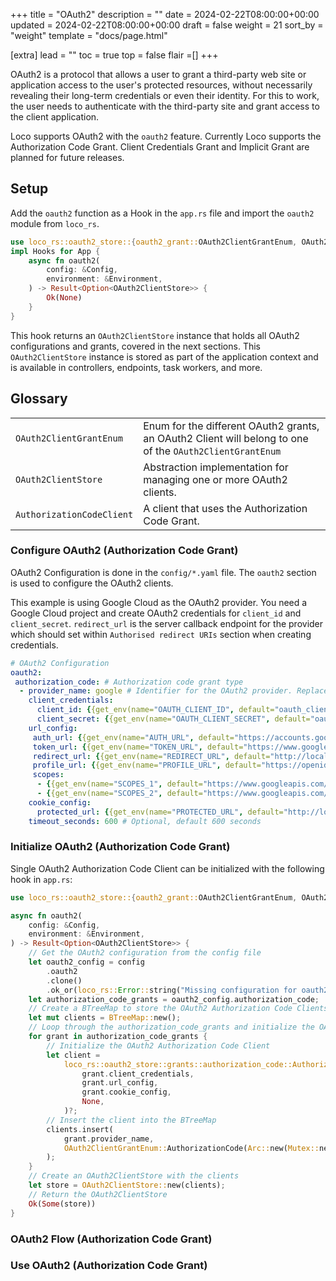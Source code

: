 +++
title = "OAuth2"
description = ""
date = 2024-02-22T08:00:00+00:00
updated = 2024-02-22T08:00:00+00:00
draft = false
weight = 21
sort_by = "weight"
template = "docs/page.html"

[extra]
lead = ""
toc = true
top = false
flair =[]
+++

OAuth2 is a protocol that allows a user to grant a third-party web site or application access to the user's protected resources, without necessarily revealing their long-term credentials or even their identity. For this to work, the user needs to authenticate with the third-party site and grant access to the client application.

Loco supports OAuth2 with the `oauth2` feature. Currently Loco supports the Authorization Code Grant. Client Credentials Grant and Implicit Grant are planned for future releases.

## Setup

Add the `oauth2` function as a Hook in the `app.rs` file and import the `oauth2` module from `loco_rs`.

```rust
use loco_rs::oauth2_store::{oauth2_grant::OAuth2ClientGrantEnum, OAuth2ClientStore};
impl Hooks for App {
    async fn oauth2(
        config: &Config,
        environment: &Environment,
    ) -> Result<Option<OAuth2ClientStore>> {
        Ok(None)
    }
}
```

This hook returns an `OAuth2ClientStore` instance that holds all OAuth2 configurations and grants, covered in the next sections. This `OAuth2ClientStore` instance is stored as part of the application context and is available in controllers, endpoints, task workers, and more.

## Glossary
|                           |                                                                                                          |
|---------------------------|----------------------------------------------------------------------------------------------------------|
| `OAuth2ClientGrantEnum`   | Enum for the different OAuth2 grants, an OAuth2 Client will belong to one of the `OAuth2ClientGrantEnum` |
| `OAuth2ClientStore`       | Abstraction implementation for managing one or more OAuth2 clients.                                      |
| `AuthorizationCodeClient` | A client that uses the Authorization Code Grant.                                                         |

### Configure OAuth2 (Authorization Code Grant)

OAuth2 Configuration is done in the `config/*.yaml` file. The `oauth2` section is used to configure the OAuth2 clients.

This example is using Google Cloud as the OAuth2 provider. You need a Google Cloud project and create OAuth2 credentials for `client_id` and `client_secret`.  `redirect_url` is the server callback endpoint for the provider which should set within `Authorised redirect URIs` section when creating credentials. 

```yaml
# OAuth2 Configuration
oauth2:
 authorization_code: # Authorization code grant type
  - provider_name: google # Identifier for the OAuth2 provider. Replace 'google' with your provider's name if different.
    client_credentials:
      client_id: {{get_env(name="OAUTH_CLIENT_ID", default="oauth_client_id")}} # Replace with your OAuth2 client ID.
      client_secret: {{get_env(name="OAUTH_CLIENT_SECRET", default="oauth_client_secret")}} # Replace with your OAuth2 client secret.
    url_config:
     auth_url: {{get_env(name="AUTH_URL", default="https://accounts.google.com/o/oauth2/auth")}} # authorization endpoint from the provider
     token_url: {{get_env(name="TOKEN_URL", default="https://www.googleapis.com/oauth2/v3/token")}} # token endpoint from the provider for exchanging the authorization code for an access token
     redirect_url: {{get_env(name="REDIRECT_URL", default="http://localhost:3000/oauth2/google/callback")}} # server callback endpoint for the provider
     profile_url: {{get_env(name="PROFILE_URL", default="https://openidconnect.googleapis.com/v1/userinfo")}} # user profile endpoint from the provider for getting user data
     scopes:
      - {{get_env(name="SCOPES_1", default="https://www.googleapis.com/auth/userinfo.email")}} # Scopes for requesting access to user data
      - {{get_env(name="SCOPES_2", default="https://www.googleapis.com/auth/userinfo.profile")}} # Scopes for requesting access to user data
    cookie_config:
      protected_url: {{get_env(name="PROTECTED_URL", default="http://localhost:3000/oauth2/protected")}} # Optional - For redirecting to protect url in cookie to prevent XSS attack
    timeout_seconds: 600 # Optional, default 600 seconds
```

### Initialize OAuth2 (Authorization Code Grant)
Single OAuth2 Authorization Code Client can be initialized with the following hook in `app.rs`:

```rust
use loco_rs::oauth2_store::{oauth2_grant::OAuth2ClientGrantEnum, OAuth2ClientStore};

async fn oauth2(
    config: &Config,
    environment: &Environment,
) -> Result<Option<OAuth2ClientStore>> {
    // Get the OAuth2 configuration from the config file
    let oauth2_config = config
        .oauth2
        .clone()
        .ok_or(loco_rs::Error::string("Missing configuration for oauth2"))?;
    let authorization_code_grants = oauth2_config.authorization_code;
    // Create a BTreeMap to store the OAuth2 Authorization Code Clients
    let mut clients = BTreeMap::new();
    // Loop through the authorization_code_grants and initialize the OAuth2 Authorization Code Client
    for grant in authorization_code_grants {
        // Initialize the OAuth2 Authorization Code Client
        let client =
            loco_rs::oauth2_store::grants::authorization_code::AuthorizationCodeClient::new(
                grant.client_credentials,
                grant.url_config,
                grant.cookie_config,
                None,
            )?;
        // Insert the client into the BTreeMap
        clients.insert(
            grant.provider_name,
            OAuth2ClientGrantEnum::AuthorizationCode(Arc::new(Mutex::new(client))),
        );
    }
    // Create an OAuth2ClientStore with the clients
    let store = OAuth2ClientStore::new(clients);
    // Return the OAuth2ClientStore
    Ok(Some(store))
}
```
### OAuth2 Flow (Authorization Code Grant)




### Use OAuth2 (Authorization Code Grant)
